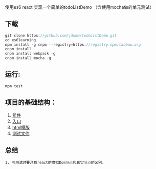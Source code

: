 使用es6 react 实现一个简单的todoListDemo （含使用mocha做的单元测试）

下载
----

```js
git clone https://github.com/jdwdw/todoListDemo.git
cd es6learning
npm install -g cnpm --registry=https://registry.npm.taobao.org
cnpm install
cnpm install webpack -g
cnpm install mocha -g
```

运行:
-----

```js
npm test
```

项目的基础结构：
-------------------

1.	[组件](./src/components)
2.	[入口](./src/libs/entry.jsx)
3.	[html模版](./src/libs/index.html)
4.	[测试文件](./test)



总结
----

```
1. 写测试时要注意react的虚拟Dom节点和真实节点的区别。

```
